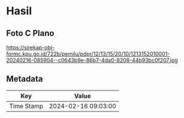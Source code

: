# Hasil

## Foto C Plano

https://sirekap-obj-formc.kpu.go.id/722b/pemilu/pdpr/12/13/15/20/10/1213152010001-20240216-085904--c0643b9e-86b7-4da0-8208-44b93bc0f207.jpg


## Metadata

| Key        | Value               |
| ---------- | ------------------- |
| Time Stamp | 2024-02-16 09:03:00 |



